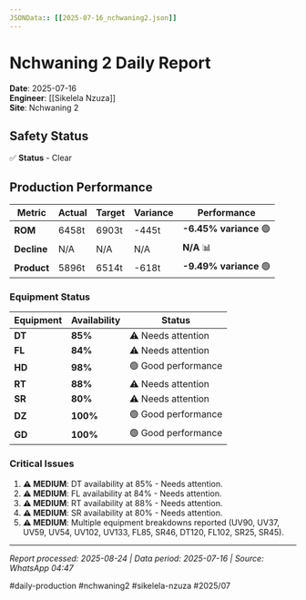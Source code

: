 ```yaml
---
JSONData:: [[2025-07-16_nchwaning2.json]]
---
```


# Nchwaning 2 Daily Report
**Date**: 2025-07-16  
**Engineer**: [[Sikelela Nzuza]]  
**Site**: Nchwaning 2  

## Safety Status
✅ **Status** - Clear

## Production Performance
| Metric | Actual | Target | Variance | Performance |
|--------|--------|--------|----------|-------------|
| **ROM** | 6458t | 6903t | -445t | **-6.45% variance** 🟢 |
| **Decline** | N/A | N/A | N/A | **N/A** 📊 |
| **Product** | 5896t | 6514t | -618t | **-9.49% variance** 🟢 |

### Equipment Status
| Equipment | Availability | Status |
|-----------|-------------|---------|
| **DT** | **85%** | ⚠️ Needs attention |
| **FL** | **84%** | ⚠️ Needs attention |
| **HD** | **98%** | 🟢 Good performance |
| **RT** | **88%** | ⚠️ Needs attention |
| **SR** | **80%** | ⚠️ Needs attention |
| **DZ** | **100%** | 🟢 Good performance |
| **GD** | **100%** | 🟢 Good performance |

### Critical Issues
1. **⚠️ MEDIUM**: DT availability at 85% - Needs attention.
2. **⚠️ MEDIUM**: FL availability at 84% - Needs attention.
3. **⚠️ MEDIUM**: RT availability at 88% - Needs attention.
4. **⚠️ MEDIUM**: SR availability at 80% - Needs attention.
5. **⚠️ MEDIUM**: Multiple equipment breakdowns reported (UV90, UV37, UV59, UV54, UV102, UV133, FL85, SR46, DT120, FL102, SR25, SR45).

---
*Report processed: 2025-08-24 | Data period: 2025-07-16 | Source: WhatsApp 04:47*

#daily-production #nchwaning2 #sikelela-nzuza #2025/07
